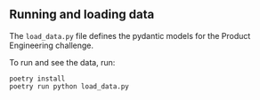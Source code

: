 ## Running and loading data

The `load_data.py` file defines the pydantic models for the Product Engineering challenge.

To run and see the data, run:
```
poetry install
poetry run python load_data.py
```
